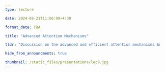 ```yaml
---
type: lecture

date: 2024-08-21T11:00:00+4:30

format_date: TBA

title: "Advanced Attention Mechanisms"

tldr: "Discussion on the advanced and efficient attention mechanisms &ndash; multi-query attention, grouped query attention, sliding window attention, flash attention, rotary positional embedding."

hide_from_announcments: true

thumbnail: /static_files/presentations/lec9.jpg
---
```


<!-- Other additional contents using markdown -->
